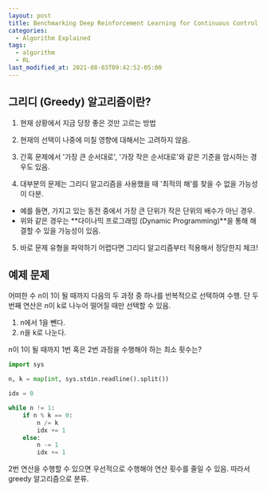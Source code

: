 ```yaml
---
layout: post
title: Benchmarking Deep Reinforcement Learning for Continuous Control
categories:
  - Algorithm Explained
tags:
  - algorithm
  - RL
last_modified_at: 2021-08-03T09:42:52-05:00
---
```


## 그리디 (Greedy) 알고리즘이란?

1. 현재 상황에서 지금 당장 좋은 것만 고르는 방법
   
2. 현재의 선택이 나중에 미칠 영향에 대해서는 고려하지 않음.

3. 간혹 문제에서 '가장 큰 순서대로', '가장 작은 순서대로'와 같은 기준을 암시하는 경우도 있음.

4. 대부분의 문제는 그리디 알고리즘을 사용했을 때 '최적의 해'를 찾을 수 없을 가능성이 다분.
  * 예를 들면, 가지고 있는 동전 중에서 가장 큰 단위가 작은 단위의 배수가 아닌 경우.
  * 위와 같은 경우는 **다이나믹 프로그래밍 (Dynamic Programming)**을 통해 해결할 수 있을 가능성이 있음.

5. 바로 문제 유형을 파악하기 어렵다면 그리디 알고리즘부터 적용해서 정당한지 체크!

## 예제 문제

어떠한 수 n이 1이 될 때까지 다음의 두 과정 중 하나를 반복적으로 선택하여 수행.
단 두 번째 연산은 n이 k로 나누어 떨어질 때만 선택할 수 있음.

1. n에서 1을 뺀다.
2. n을 k로 나눈다.

n이 1이 될 때까지 1번 혹은 2번 과정을 수행해야 하는 최소 횟수는?

```python
import sys

n, k = map(int, sys.stdin.readline().split())

idx = 0

while n != 1:
    if n % k == 0:
        n /= k
        idx += 1
    else:
        n -= 1
        idx += 1
```
2번 연산을 수행할 수 있으면 우선적으로 수행해야 연산 횟수를 줄일 수 있음. 따라서 greedy 알고리즘으로 분류.